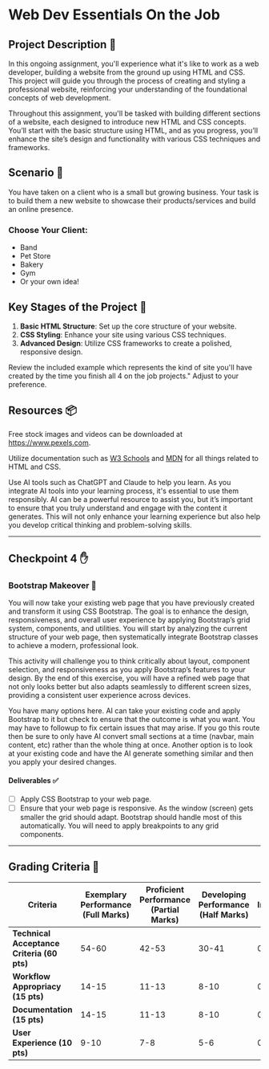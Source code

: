 # Web Dev Essentials On the Job

## Project Description 📄

In this ongoing assignment, you'll experience what it's like to work as a web developer, building a website from the ground up using HTML and CSS. This project will guide you through the process of creating and styling a professional website, reinforcing your understanding of the foundational concepts of web development.

Throughout this assignment, you'll be tasked with building different sections of a website, each designed to introduce new HTML and CSS concepts. You’ll start with the basic structure using HTML, and as you progress, you’ll enhance the site’s design and functionality with various CSS techniques and frameworks.

## Scenario 🌟

You have taken on a client who is a small but growing business. Your task is to build them a new website to showcase their products/services and build an online presence.

### Choose Your Client:
- Band
- Pet Store
- Bakery
- Gym
- Or your own idea!

## Key Stages of the Project 🚀

1. **Basic HTML Structure**: Set up the core structure of your website.
2. **CSS Styling**: Enhance your site using various CSS techniques.
3. **Advanced Design**: Utilize CSS frameworks to create a polished, responsive design.

Review the included example which represents the kind of site you'll have created by the time you finish all 4 on the job projects." Adjust to your preference.

## Resources 📦

Free stock images and videos can be downloaded at https://www.pexels.com.

Utilize documentation such as [W3 Schools](https://www.w3schools.com/) and [MDN](https://developer.mozilla.org/en-US/) for all things related to HTML and CSS.

Use AI tools such as ChatGPT and Claude to help you learn. As you integrate AI tools into your learning process, it's essential to use them responsibly. AI can be a powerful resource to assist you, but it’s important to ensure that you truly understand and engage with the content it generates. This will not only enhance your learning experience but also help you develop critical thinking and problem-solving skills.

---

## Checkpoint 4 ✋

### Bootstrap Makeover 📄

You will now take your existing web page that you have previously created and transform it using CSS Bootstrap. The goal is to enhance the design, responsiveness, and overall user experience by applying Bootstrap’s grid system, components, and utilities. You will start by analyzing the current structure of your web page, then systematically integrate Bootstrap classes to achieve a modern, professional look.

This activity will challenge you to think critically about layout, component selection, and responsiveness as you apply Bootstrap’s features to your design. By the end of this exercise, you will have a refined web page that not only looks better but also adapts seamlessly to different screen sizes, providing a consistent user experience across devices.

You have many options here. AI can take your existing code and apply Bootstrap to it but check to ensure that the outcome is what you want. You may have to followup to fix certain issues that may arise. If you go this route then be sure to only have AI convert small sections at a time (navbar, main content, etc) rather than the whole thing at once. Another option is to look at your existing code and have the AI generate something similar and then you apply your desired changes.

#### Deliverables ✅

- [ ] Apply CSS Bootstrap to your web page.
- [ ] Ensure that your web page is responsive. As the window (screen) gets smaller the grid should adapt. Bootstrap should handle most of this automatically. You will need to apply breakpoints to any grid components.

---

## Grading Criteria 💯

| Criteria                                   | Exemplary Performance (Full Marks) | Proficient Performance (Partial Marks) | Developing Performance (Half Marks) | Needs Improvement (No Marks) |
|--------------------------------------------|------------------------------------|----------------------------------------|-------------------------------------|------------------------------|
| **Technical Acceptance Criteria (60 pts)** | 54-60                              | 42-53                                  | 30-41                               | 0-29                         |
| **Workflow Appropriacy (15 pts)**          | 14-15                              | 11-13                                  | 8-10                                | 0-7                          |
| **Documentation (15 pts)**                 | 14-15                              | 11-13                                  | 8-10                                | 0-7                          |
| **User Experience (10 pts)**               | 9-10                               | 7-8                                    | 5-6                                 | 0-4                          |
